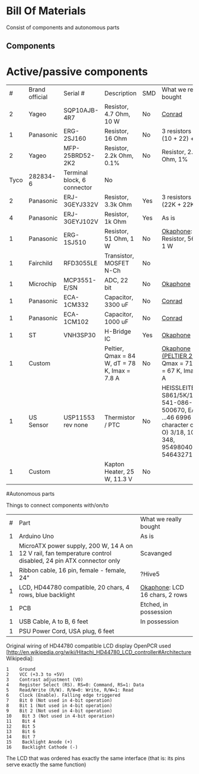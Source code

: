 Bill Of Materials 
=================

Consist of components and autonomous parts

Components
----------

# Active/passive components

<table>
  <tr>
    <td>#</td><td>Brand official </td><td>Serial #</td><td>Description</td><td>SMD</td><td>What we really bought</td>
  </tr>
  <tr>
    <td>2</td><td>Yageo</td><td>SQP10AJB-4R7</td><td>Resistor, 4.7 Ohm, 10 W</td><td>No</td><td><a href="http://www.conrad.nl/ce/nl/product/411850/Draadweerstand-11W-47Ohm-Axiaal-Hoge-belasting-47-11-W-10-">Conrad</a></td>
  </tr>
  <tr>
    <td>1</td><td>Panasonic</td><td>ERG-2SJ160</td><td>Resistor, 16 Ohm </td><td>No</td><td>3 resistors circuit: (10 + 22) + 10</td>
  </tr>
  <tr>
    <td>2</td><td>Yageo</td><td>MFP-25BRD52-2K2</td><td>Resistor, 2.2k Ohm, 0.1%</td><td>No</td><td>Resistor, 2.2k Ohm, 1%</td>
  </tr>
  <tr>
    <td?1</td><td>Tyco</td><td>282834-6</td><td>Terminal block, 6 connector</td><td>No</td><td> </td>
  </tr>
  <tr>
    <td>2</td><td>Panasonic</td><td>ERJ-3GEYJ332V</td><td>Resistor, 3.3k Ohm</td><td>Yes</td><td>3 resistors circuit: (22K + 22K) + 22</td>
  </tr>
  <tr>
    <td>4</td><td>Panasonic</td><td>ERJ-3GEYJ102V</td><td>Resistor, 1k Ohm</td><td>Yes</td><td>As is</td>
  </tr>
  <tr>
    <td>1</td><td>Panasonic</td><td>ERG-1SJ510</td><td>Resistor, 51 Ohm, 1 W</td><td>No</td><td><a href="http://www.okaphone.com/artikel.asp?id=468110 Okaphone RC56E">Okaphone</a>: Resistor, 56 Ohm, 1 W</td>
  </tr>
  <tr>
    <td>1</td><td>Fairchild</td><td>RFD3055LE</td><td>Transistor, MOSFET N-Ch</td><td>No</td><td>  </td>
  </tr>
  <tr>
    <td>1</td><td>Microchip</td><td>MCP3551-E/SN</td><td>ADC, 22 bit</td><td>No</td><td><a href="ttp://www.okaphone.com/artikel.asp?id=476677 Okaphone MCP3551-E/MS">Okaphone</a></td>
  </tr>
  <tr>
    <td>1</td><td> Panasonic</td><td> ECA-1CM332</td><td> Capacitor, 3300 uF</td><td> No</td><td><a href="http://www.conrad.nl/ce/nl/product/421937/Panasonic-Radiale-condensator-serie-FC-EEUFC1C332-x-h-125-mm-x-35-mm-Rastermaat-5-mm-3300-F-16-V">Conrad</a></td>
  </tr>
  <tr>
    <td>1</td><td>Panasonic</td><td>ECA-1CM102</td><td>Capacitor, 1000 uF</td><td>No</td><td><a href="http://www.conrad.nl/ce/nl/product/441666/Panasonic-Radiale-elektrolytische-condensator-ECA-ECA1CM102-x-l-10-mm-x-16-mm-Rastermaat-5-mm-1000-F-16-V?queryFromSuggest=true">Conrad</a></td>
  </tr>
  <tr>
    <td>1</td><td>ST</td><td>VNH3SP30</td><td>H-Bridge IC</td><td>Yes</td><td><a href="http://www.okaphone.com/artikel.asp?id=476678 Okaphone VNH3SP30-E">Okaphone</a></td>
  </tr>
  <tr>
    <td>1</td><td>Custom</td><td></td><td>Peltier, Qmax = 84 W, dT = 78 K, Imax = 7.8 A</td><td>No</td><td><a href="http://www.okaphone.com/artikel.asp?id=471426">Okaphone (PELTIER 21)</a>: Qmax = 71 W, dT = 67 K, Imax = 8.0 A</td>
  </tr>
  <tr>
    <td>1</td><td>US Sensor</td><td>USP11553 rev none</td><td>Thermistor / PTC</td><td>No</td><td>HEISSLEITER S861/5K/1%/F40, 541-086-23, 500670, EAN: ...46 6996 O (the character capital-O)  3/18, 10671-348, 9549804009 546432717</td>
  </tr>
  <tr>
    <td>1</td><td>Custom</td><td> </td><td>Kapton Heater, 25 W, 11.3 V</td><td>No</td><td> </td>
  </tr>
</table>

#Autonomous parts

Things to connect components with/on/to

<table>
  <tr>
    <td># </td><td>Part</td><td>What we really bought
  </tr>
  <tr>
    <td>1</td><td>Arduino Uno</td><td>As is</td>
  </tr>
  <tr>
    <td>1</td><td>MicroATX power supply, 200 W, 14 A on 12 V rail, fan temperature control disabled, 24 pin ATX connector only</td><td>Scavanged</td>
  </tr>
  <tr>
    <td>1</td><td>Ribbon cable, 16 pin, female - female, 24"</td><td>?Hive5</td>
  </tr>
  <tr>
    <td>1</td><td>LCD, HD44780 compatible, 20 chars, 4 rows, blue backlight</td><td> <a href="http://www.okaphone.com/artikel.asp?id=421513 Okaphone LCD1602LC">Okaphone</a>: LCD 16 chars, 2 rows</td>
  </tr>
  <tr>
    <td>1</td><td>PCB</td><td>Etched, in possession</td>
  </tr>
  <tr>
    <td>1</td><td>USB Cable, A to B, 6 feet</td><td>In possession</td>
  </tr>
  <tr>
    <td>1</td><td>PSU Power Cord, USA plug, 6 feet</td><td> </td>
  </td>
</table>


Original wiring of HD44780 compatible LCD display OpenPCR used [http://en.wikipedia.org/wiki/Hitachi_HD44780_LCD_controller#Architecture Wikipedia]:

```
1    Ground
2    VCC (+3.3 to +5V)
3    Contrast adjustment (VO)
4    Register Select (RS). RS=0: Command, RS=1: Data
5    Read/Write (R/W). R/W=0: Write, R/W=1: Read
6    Clock (Enable). Falling edge triggered
7    Bit 0 (Not used in 4-bit operation)
8    Bit 1 (Not used in 4-bit operation)
9    Bit 2 (Not used in 4-bit operation)
10    Bit 3 (Not used in 4-bit operation)
11    Bit 4
12    Bit 5
13    Bit 6
14    Bit 7
15    Backlight Anode (+)
16    Backlight Cathode (-)
```

The LCD that was ordered has exactly the same interface (that is: its pins serve exactly the same function)
